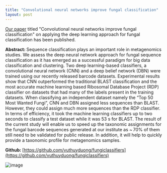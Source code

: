```yaml
---
title: "Convolutional neural networks improve fungal classification"
layout: post
---
```


[Our paper](https://www.nature.com/articles/s41598-020-69245-y) titled "Convolutional neural networks improve fungal classification" on 
applying the deep learning approach for fungal classification has been published.

<b>Abstract: </b>Sequence classification plays an important role in metagenomics studies. 
We assess the deep neural network approach for fungal sequence classification as it has emerged as a successful paradigm for big data classification and clustering. 
Two deep learning-based classifiers, a convolutional neural network (CNN) and a deep belief network (DBN) were trained using our recently released barcode datasets. 
Experimental results show that CNN outperformed the traditional BLAST classification and the most accurate machine learning based Ribosomal Database Project (RDP) 
classifier on datasets that had many of the labels present in the training datasets. When classifying an independent dataset namely the “Top 50 Most Wanted Fungi”, 
CNN and DBN assigned less sequences than BLAST. However, they could assign much more sequences than the RDP classifier. 
In terms of efficiency, it took the machine learning classifiers up to two seconds to classify a test dataset while it was 53 s for BLAST. 
The result of the current study will enable us to speed up the taxonomic assignments for the fungal barcode sequences generated at our institute as ~ 70% of 
them still need to be validated for public release. In addition, it will help to quickly provide a taxonomic profile for metagenomics samples.

<b>Github: </b>[https://github.com/vuthuyduong/fungiclassifiers](https://github.com/vuthuyduong/fungiclassifiers)

![image](https://github.com/user-attachments/assets/01df3c97-92c0-4165-b423-00d8e9b85db5)

